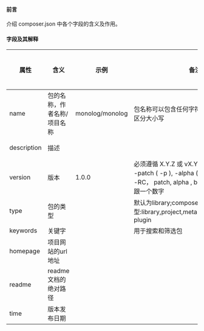 <!--
 * @Author: your name
 * @Date: 2020-06-12 18:00:12
 * @LastEditTime: 2020-06-12 18:09:06
 * @LastEditors: Please set LastEditors
 * @Description: In User Settings Edit
 * @FilePath: \git_articles\articles\composer\composer.json解析.md
--> 

#### 前言

介绍 composer.json 中各个字段的含义及作用。

#### 字段及其解释

|属性|含义|示例|备注|是否必备|
|-|-|-|-|-|
|name|包的名称，作者名称/项目名称|monolog/monolog|包名称可以包含任何字符，包括空格，并且不区分大小写|必备|
|description|描述|||必备|
|version|版本|1.0.0|必须遵循  X.Y.Z 或 vX.Y.Z，可选后缀 -dev, -patch ( -p ), -alpha ( -a ), -beta ( -b ) 或 -RC， patch, alpha , beta 和 RC 后缀也可以跟一个数字||
|type|包的类型||默认为library;composer支持四种类型:library,project,metapackage,composer-plugin||
|keywords|关键字||用于搜索和筛选包||
|homepage|项目网站的url地址||||
|readme|readme文档的绝对路径||||
|time|版本发布日期||||